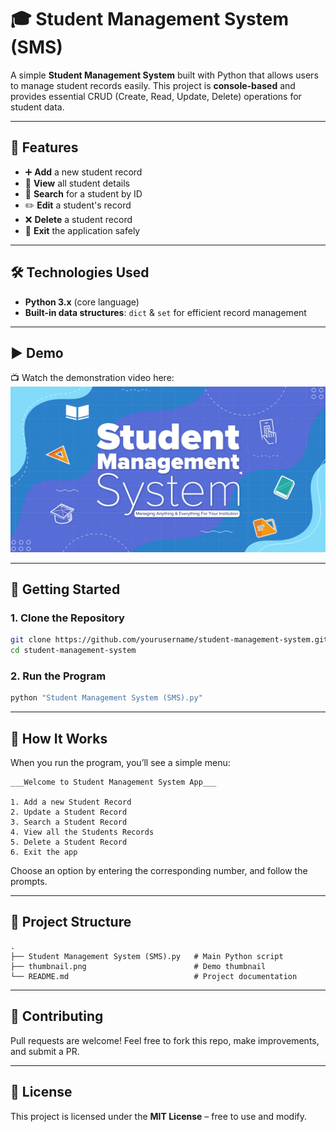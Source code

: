 
# 🎓 Student Management System (SMS)

A simple **Student Management System** built with Python that allows users to manage student records easily.
This project is **console-based** and provides essential CRUD (Create, Read, Update, Delete) operations for student data.

---

## 📌 Features

* ➕ **Add** a new student record
* 👀 **View** all student details
* 🔎 **Search** for a student by ID
* ✏️ **Edit** a student's record
* ❌ **Delete** a student record
* 🚪 **Exit** the application safely

---

## 🛠️ Technologies Used

* **Python 3.x** (core language)
* **Built-in data structures**: `dict` & `set` for efficient record management

---

## ▶️ Demo

📺 Watch the demonstration video here:
[![Demo Video](thumbnail.png)](demo-video.mp4)

---

## 🚀 Getting Started

### 1. Clone the Repository

```bash
git clone https://github.com/yourusername/student-management-system.git
cd student-management-system
```

### 2. Run the Program

```bash
python "Student Management System (SMS).py"
```

---

## 📖 How It Works

When you run the program, you’ll see a simple menu:

```
___Welcome to Student Management System App___

1. Add a new Student Record
2. Update a Student Record
3. Search a Student Record
4. View all the Students Records
5. Delete a Student Record
6. Exit the app
```

Choose an option by entering the corresponding number, and follow the prompts.

---

## 📂 Project Structure

```
.
├── Student Management System (SMS).py   # Main Python script
├── thumbnail.png                        # Demo thumbnail
└── README.md                            # Project documentation
```

---

## 🙌 Contributing

Pull requests are welcome! Feel free to fork this repo, make improvements, and submit a PR.

---

## 📜 License

This project is licensed under the **MIT License** – free to use and modify.
